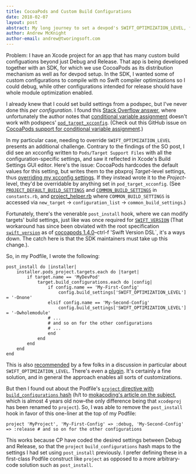 ```yaml
---
title: CocoaPods and Custom Build Configurations
date: 2018-02-07
layout: post
abstract: My long journey to set a devpod's SWIFT_OPTIMIZATION_LEVEL, from the podspec's pods_target_xcconfig, to Podfile's post_install and finally arriving at the succinct project.
author: Andrew McKnight
author-email: andrew@tworingsoft.com
---
```


Problem: I have an Xcode project for an app that has many custom build configuations beyond just Debug and Release. That app is being developed together with an SDK, for which we use CocoaPods as its distribution mechanism as well as for devpod setup. In the SDK, I wanted some of custom configurations to compile with no Swift compiler optimizations so I could debug, while other configurations intended for release should have whole module optimization enabled.

I already knew that I could set build settings from a podspec, but I've never done this _per configuration_. I found this [Stack Overflow answer](https://stackoverflow.com/a/34200599), where unfortunately the author notes that [conditional variable assignment](https://pewpewthespells.com/blog/xcconfig_guide.html#ConditionalVariableAssignment) doesn't work with podspecs' [`pod_target_xcconfig`](https://guides.cocoapods.org/syntax/podspec.html#pod_target_xcconfig). (Check out this GitHub issue on [CocoaPods support for conditional variable assignment](https://github.com/CocoaPods/CocoaPods/issues/7133).)

In my particular case, needing to override `SWIFT_OPTIMIZATION_LEVEL` presents an additional challenge. Contrary to the findings of the SO post, I did see an xcconfig written to `Pods/Target Support Files` with all the configuration-specific settings, and saw it reflected in Xcode's Build Settings GUI editor. Here's the issue: CocoaPods hardcodes the default values for this setting, but writes them to the pbxproj _Target_-level settings, thus [overriding my xcconfig settings](http://tworingsoft.com/blog/2017/01/28/xcode-build-setting-inheritance-and-precedence.html). If they instead wrote it to the _Project_-level, they'd be overridable by anything set in `pod_target_xcconfig`. (See [`PROJECT_DEFAULT_BUILD_SETTINGS`](https://github.com/CocoaPods/Xcodeproj/blob/c39a015920c4c15701c8383aa240b7b3207a4ed9/lib/xcodeproj/constants.rb#L333) and [`COMMON_BUILD_SETTINGS`](https://github.com/CocoaPods/Xcodeproj/blob/c39a015920c4c15701c8383aa240b7b3207a4ed9/lib/xcodeproj/constants.rb#L226-L230) in `constants.rb`, and [project_helper.rb](https://github.com/CocoaPods/Xcodeproj/blob/c39a015920c4c15701c8383aa240b7b3207a4ed9/lib/xcodeproj/project/project_helper.rb#L51) where `COMMON_BUILD_SETTINGS` is accessed via `new_target` -> `configuration_list` -> `common_build_settings`.)

Fortunately, there's the venerable `post_install` hook, where we can modify targets' build settings, just like was once required for [`SWIFT_VERSION`](https://github.com/CocoaPods/CocoaPods/issues/5521) (That workaround has since been obviated with the root specification [`swift_version`](https://guides.cocoapods.org/syntax/podspec.html#swift_version) as of [cocoapods 1.4.0](http://blog.cocoapods.org/CocoaPods-1.4.0/)–ctrl-f 'Swift Version DSL`, it's a ways down. The catch here is that the SDK maintainers must take up this change.).

So, in my Podfile, I wrote the following:

	post_install do |installer|
	    installer.pods_project.targets.each do |target|
	        if target.name == 'MyDevPod'
	            target.build_configurations.each do |config|
	                if config.name == 'My-First-Config'
	                    config.build_settings['SWIFT_OPTIMIZATION_LEVEL'] = '-Onone'
	                elsif config.name == 'My-Second-Config'
	                    config.build_settings['SWIFT_OPTIMIZATION_LEVEL'] = '-Owholemodule'
	                # ...
	                # and so on for the other configurations
	                # ...
	                end
	            end
	        end
	    end
	end

This is also [recommended](https://github.com/CocoaPods/CocoaPods/issues/4439) by a few folks in a discussion in particular about `SWIFT_OPTIMIZATION_LEVEL`. There's even a [plugin](https://github.com/jedlewison/cocoapods-wholemodule). It's certainly a fine solution, and in general the approach enables all sorts of customizations.

But then I found out about the Podfile's [`project` directive with `build_configurations` hash](http://guides.cocoapods.org/syntax/podfile.html#project) (h/t to [mokacoding's article on the subject](http://www.mokacoding.com/blog/cocoapods-and-custom-build-configurations/), which is almost 4 years old now–the only difference being that `xcodeproj` has been renamed to `project`). So, I was able to remove the `post_install` hook in favor of this one-liner at the top of my Podfile:

	project 'MyProject', 'My-First-Config' => :debug, 'My-Second-Config' => :release # and so on for the other configurations
	
This works because CP have coded the desired settings between Debug and Release, so that the `project` `build_configurations` hash maps to the settings I had set using `post_install` previously. I prefer defining these in a first-class Podfile construct like `project` as opposed to a more arbitrary-code solution such as `post_install`.
